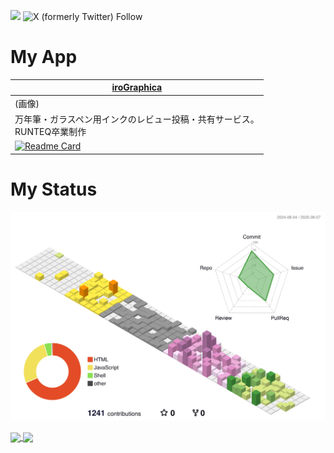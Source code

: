 ![](https://komarev.com/ghpvc/?username=ritananashi) ![X (formerly Twitter) Follow](https://img.shields.io/twitter/follow/96296r)
# My App  
|[iroGraphica](https://irographica.com/)|
| --- |
| (画像) |
| 万年筆・ガラスペン用インクのレビュー投稿・共有サービス。<br>RUNTEQ卒業制作 |
| [![Readme Card](https://github-readme-stats.vercel.app/api/pin/?username=ritananashi&repo=irographica)](https://github.com/anuraghazra/github-readme-stats) |

# My Status  
![](profile-3d-contrib/profile-season-animate.svg)  
  
<a href="https://github.com/anuraghazra/github-readme-stats">
  <img height=200 align="center" src="https://github-readme-stats.vercel.app/api?username=ritananashi&show_icons=true" />
</a>
<a href="https://github.com/anuraghazra/convoychat">
  <img height=200 align="center" src="https://github-readme-stats.vercel.app/api/top-langs/?username=ritananashi&layout=compact&langs_count=8&card_width=320" />
</a>
